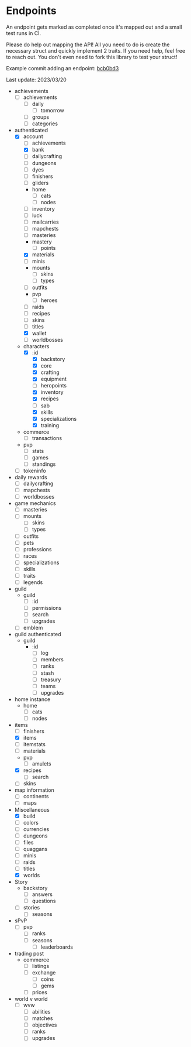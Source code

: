 # Endpoints

An endpoint gets marked as completed once it's mapped out and a small test runs in CI.

Please do help out mapping the API! All you need to do is create the necessary struct and quickly implement 2 traits. If you need help, feel free to reach out.
You don't even need to fork this library to test your struct!

Example commit adding an endpoint: [bcb0bd3](https://github.com/greaka/gw2lib/commit/bcb0bd3e99f135f54fb01d088714ce8471a56d86)

Last update: 2023/03/20

- achievements
  - [ ] achievements
    - [ ] daily
      - [ ] tomorrow
    - [ ] groups
    - [ ] categories
- authenticated
  - [x] account
    - [ ] achievements
    - [x] bank
    - [ ] dailycrafting
    - [ ] dungeons
    - [ ] dyes
    - [ ] finishers
    - [ ] gliders
    - home
      - [ ] cats
      - [ ] nodes
    - [ ] inventory
    - [ ] luck
    - [ ] mailcarries
    - [ ] mapchests
    - [ ] masteries
    - mastery
      - [ ] points
    - [x] materials
    - [ ] minis
    - mounts
      - [ ] skins
      - [ ] types
    - [ ] outfits
    - pvp
      - [ ] heroes
    - [ ] raids
    - [ ] recipes
    - [ ] skins
    - [ ] titles
    - [x] wallet
    - [ ] worldbosses
  - characters
    - [x] :id
      - [x] backstory
      - [x] core
      - [x] crafting
      - [x] equipment
      - [ ] heropoints
      - [x] inventory
      - [x] recipes
      - [ ] sab
      - [x] skills
      - [x] specializations
      - [x] training
  - commerce
    - [ ] transactions
  - pvp
    - [ ] stats
    - [ ] games
    - [ ] standings
  - [ ] tokeninfo
- daily rewards
  - [ ] dailycrafting
  - [ ] mapchests
  - [ ] worldbosses
- game mechanics
  - [ ] masteries
  - [ ] mounts
    - [ ] skins
    - [ ] types
  - [ ] outfits
  - [ ] pets
  - [ ] professions
  - [ ] races
  - [ ] specializations
  - [ ] skills
  - [ ] traits
  - [ ] legends
- guild
  - guild
    - [ ] :id
    - [ ] permissions
    - [ ] search
    - [ ] upgrades
  - [ ] emblem
- guild authenticated
  - guild
    - :id
      - [ ] log
      - [ ] members
      - [ ] ranks
      - [ ] stash
      - [ ] treasury
      - [ ] teams
      - [ ] upgrades
- home instance
  - home
    - [ ] cats
    - [ ] nodes
- items
  - [ ] finishers
  - [x] items
  - [ ] itemstats
  - [ ] materials
  - pvp
    - [ ] amulets
  - [x] recipes
    - [ ] search
  - [ ] skins
- map information
  - [ ] continents
  - [ ] maps
- Miscellaneous
  - [x] build
  - [ ] colors
  - [ ] currencies
  - [ ] dungeons
  - [ ] files
  - [ ] quaggans
  - [ ] minis
  - [ ] raids
  - [ ] titles
  - [x] worlds
- Story
  - backstory
    - [ ] answers
    - [ ] questions
  - [ ] stories
    - [ ] seasons
- sPvP
  - [ ] pvp
    - [ ] ranks
    - [ ] seasons
      - [ ] leaderboards
- trading post
  - commerce
    - [ ] listings
    - [ ] exchange
      - [ ] coins
      - [ ] gems
    - [ ] prices
- world v world
  - [ ] wvw
    - [ ] abilities
    - [ ] matches
    - [ ] objectives
    - [ ] ranks
    - [ ] upgrades
